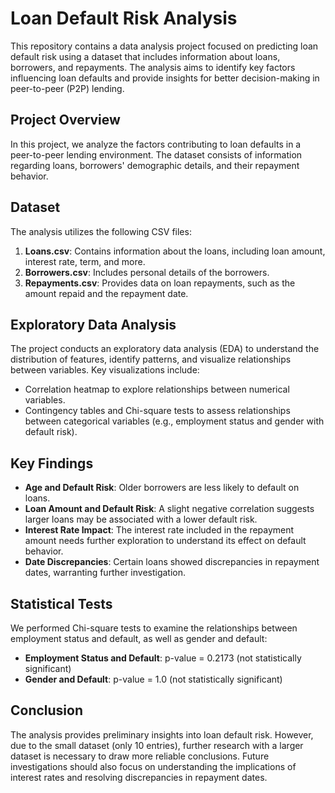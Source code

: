 # Loan Default Risk Analysis

This repository contains a data analysis project focused on predicting loan default risk using a dataset that includes information about loans, borrowers, and repayments. The analysis aims to identify key factors influencing loan defaults and provide insights for better decision-making in peer-to-peer (P2P) lending.

## Project Overview

In this project, we analyze the factors contributing to loan defaults in a peer-to-peer lending environment. The dataset consists of information regarding loans, borrowers' demographic details, and their repayment behavior.

## Dataset

The analysis utilizes the following CSV files:

1. **Loans.csv**: Contains information about the loans, including loan amount, interest rate, term, and more.
2. **Borrowers.csv**: Includes personal details of the borrowers.
3. **Repayments.csv**: Provides data on loan repayments, such as the amount repaid and the repayment date.

## Exploratory Data Analysis

The project conducts an exploratory data analysis (EDA) to understand the distribution of features, identify patterns, and visualize relationships between variables. Key visualizations include:

- Correlation heatmap to explore relationships between numerical variables.
- Contingency tables and Chi-square tests to assess relationships between categorical variables (e.g., employment status and gender with default risk).

## Key Findings

- **Age and Default Risk**: Older borrowers are less likely to default on loans.
- **Loan Amount and Default Risk**: A slight negative correlation suggests larger loans may be associated with a lower default risk.
- **Interest Rate Impact**: The interest rate included in the repayment amount needs further exploration to understand its effect on default behavior.
- **Date Discrepancies**: Certain loans showed discrepancies in repayment dates, warranting further investigation.

## Statistical Tests

We performed Chi-square tests to examine the relationships between employment status and default, as well as gender and default:

- **Employment Status and Default**: p-value = 0.2173 (not statistically significant)
- **Gender and Default**: p-value = 1.0 (not statistically significant)

## Conclusion

The analysis provides preliminary insights into loan default risk. However, due to the small dataset (only 10 entries), further research with a larger dataset is necessary to draw more reliable conclusions. Future investigations should also focus on understanding the implications of interest rates and resolving discrepancies in repayment dates.
